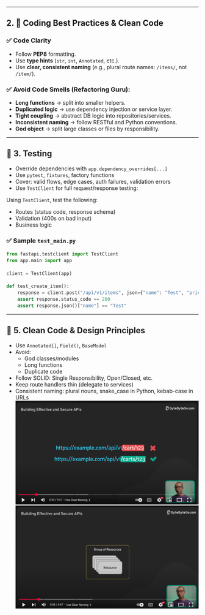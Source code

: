 
---
## 2. 🧠 Coding Best Practices & Clean Code

### ✅ Code Clarity
- Follow **PEP8** formatting.
- Use **type hints** (`str`, `int`, `Annotated`, etc.).
- Use **clear, consistent naming** (e.g., plural route names: `/items/`, not `/item/`).
  

### ✅ Avoid Code Smells (Refactoring Guru):
- **Long functions** → split into smaller helpers.
- **Duplicated logic** → use dependency injection or service layer.
- **Tight coupling** → abstract DB logic into repositories/services.
- **Inconsistent naming** → follow RESTful and Python conventions.
- **God object** → split large classes or files by responsibility.
---
## 🧪 3. Testing


- Override dependencies with `app.dependency_overrides[...]`
- Use `pytest`, `fixtures`, factory functions
- Cover: valid flows, edge cases, auth failures, validation errors
- Use `TestClient` for full request/response testing:

Using `TestClient`, test the following:

  - Routes (status code, response schema)
  - Validation (400s on bad input)
  - Business logic


### ✅ Sample `test_main.py`

```python
from fastapi.testclient import TestClient
from app.main import app

client = TestClient(app)

def test_create_item():
    response = client.post("/api/v1/items", json={"name": "Test", "price": 10.0})
    assert response.status_code == 200
    assert response.json()["name"] == "Test"
```

---


## 🧼 5. Clean Code & Design Principles

- Use `Annotated[]`, `Field()`, `BaseModel`
- Avoid:
  - God classes/modules
  - Long functions
  - Duplicate code
- Follow SOLID: Single Responsibility, Open/Closed, etc.
- Keep route handlers thin (delegate to services)
- Consistent naming: plural nouns, snake_case in Python, kebab-case in URLs
    ![31](figures/31.PNG)
    ![32](figures/32.PNG)
